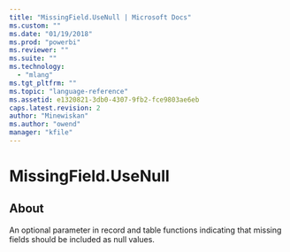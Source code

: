 ```yaml
---
title: "MissingField.UseNull | Microsoft Docs"
ms.custom: ""
ms.date: "01/19/2018"
ms.prod: "powerbi"
ms.reviewer: ""
ms.suite: ""
ms.technology: 
  - "mlang"
ms.tgt_pltfrm: ""
ms.topic: "language-reference"
ms.assetid: e1320821-3db0-4307-9fb2-fce9803ae6eb
caps.latest.revision: 2
author: "Minewiskan"
ms.author: "owend"
manager: "kfile"
---
```

# MissingField.UseNull
## About
An optional parameter in record and table functions indicating that missing fields should be included as null values.

